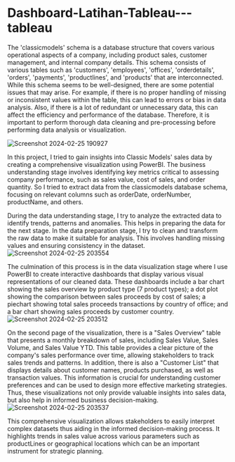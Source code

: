 # Dashboard-Latihan-Tableau---tableau
The 'classicmodels' schema is a database structure that covers various operational aspects of a company, including product sales, customer management, and internal company details. This schema consists of various tables such as 'customers', 'employees', 'offices', 'orderdetails', 'orders', 'payments', 'productlines', and 'products' that are interconnected. While this schema seems to be well-designed, there are some potential issues that may arise. For example, if there is no proper handling of missing or inconsistent values within the table, this can lead to errors or bias in data analysis. Also, if there is a lot of redundant or unnecessary data, this can affect the efficiency and performance of the database. Therefore, it is important to perform thorough data cleaning and pre-processing before performing data analysis or visualization.

![Screenshot 2024-02-25 190927](https://github.com/roniantoniius/Dashboard-Classic_Models-PowerBI/assets/121453378/1f5183fc-aba6-43b4-a06f-241d31014605)

In this project, I tried to gain insights into Classic Models' sales data by creating a comprehensive visualization using PowerBI. The business understanding stage involves identifying key metrics critical to assessing company performance, such as sales value, cost of sales, and order quantity. So I tried to extract data from the classicmodels database schema, focusing on relevant columns such as orderDate, orderNumber, productName, and others.

During the data understanding stage, I try to analyze the extracted data to identify trends, patterns and anomalies. This helps in preparing the data for the next stage. In the data preparation stage, I try to clean and transform the raw data to make it suitable for analysis. This involves handling missing values and ensuring consistency in the dataset.
![Screenshot 2024-02-25 203554](https://github.com/roniantoniius/Dashboard-Classic_Models-PowerBI/assets/121453378/43173363-8043-4e14-891f-a9388ebdfa71)

The culmination of this process is in the data visualization stage where I use PowerBI to create interactive dashboards that display various visual representations of our cleaned data. These dashboards include a bar chart showing the sales overview by product type (7 product types); a dot plot showing the comparison between sales proceeds by cost of sales; a piechart showing total sales proceeds transactions by country of office; and a bar chart showing sales proceeds by customer country.
![Screenshot 2024-02-25 203512](https://github.com/roniantoniius/Dashboard-Classic_Models-PowerBI/assets/121453378/64094887-f3be-4ff4-a6fb-1b2c1af1b8ae)

On the second page of the visualization, there is a "Sales Overview" table that presents a monthly breakdown of sales, including Sales Value, Sales Volume, and Sales Value YTD. This table provides a clear picture of the company's sales performance over time, allowing stakeholders to track sales trends and patterns. In addition, there is also a "Customer List" that displays details about customer names, products purchased, as well as transaction values. This information is crucial for understanding customer preferences and can be used to design more effective marketing strategies. Thus, these visualizations not only provide valuable insights into sales data, but also help in informed business decision-making.
![Screenshot 2024-02-25 203537](https://github.com/roniantoniius/Dashboard-Classic_Models-PowerBI/assets/121453378/8a3c0315-61a7-42ce-aebf-728764261e37)

This comprehensive visualization allows stakeholders to easily interpret complex datasets thus aiding in the informed decision-making process. It highlights trends in sales value across various parameters such as productLines or geographical locations which can be an important instrument for strategic planning.
